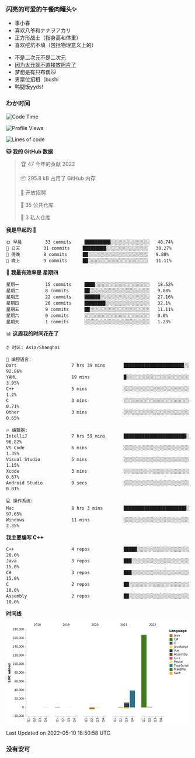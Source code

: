 ### 闪亮的可爱的午餐肉罐头✨
- 事小春
- 喜欢八爷和ナナヲアカリ
- 正方形战士（指身高和体重）
- 喜欢挖坑不填（包括物理意义上的）
<!-- - 找新工作ing，可接受北京上海杭州，目前在杭州 -->
- 不是二次元不是二次元
- [因为太丑就不直接放照片了](https://www.youtube.com/watch?v=dQw4w9WgXcQ)
- 梦想是有只布偶🐱
- 男票位招租（bushi
- 鸭腿饭yyds!
### わか时间
<!--START_SECTION:waka-->
![Code Time](http://img.shields.io/badge/Code%20Time-40%20hrs%2044%20mins-blue)

![Profile Views](http://img.shields.io/badge/%E4%B8%AA%E4%BA%BA%E5%B0%81%E9%9D%A2%E8%A7%82%E7%9C%8B%E6%AC%A1%E6%95%B0-15-blue)

![Lines of code](https://img.shields.io/badge/%E4%BB%8E%E3%80%8C%E4%BD%A0%E5%A5%BD%E4%B8%96%E7%95%8C%E3%80%8D%E6%88%91%E5%B7%B2%E7%BB%8F%E5%86%99%E4%BA%86-212%20Thousand%20%E8%A1%8C%E4%BB%A3%E7%A0%81-blue)

**🐱 我的 GitHub 数据** 

> 🏆 47 今年的贡献 2022
 > 
> 📦 295.8 kB 占用了 GitHub 内存 
 > 
> 💼 开放招聘
 > 
> 📜 35 公共仓库 
 > 
> 🔑 3 私人仓库  
 > 
**我是早起的 🐤** 

```text
🌞 早晨         33 commits     ██████████░░░░░░░░░░░░░░░   40.74% 
🌆 白天         31 commits     █████████░░░░░░░░░░░░░░░░   38.27% 
🌃 傍晚         8 commits      ██░░░░░░░░░░░░░░░░░░░░░░░   9.88% 
🌙 晚上         9 commits      ██░░░░░░░░░░░░░░░░░░░░░░░   11.11%

```
📅 **我最有效率是 星期四** 

```text
星期一          15 commits     ████░░░░░░░░░░░░░░░░░░░░░   18.52% 
星期二          8 commits      ██░░░░░░░░░░░░░░░░░░░░░░░   9.88% 
星期三          22 commits     ██████░░░░░░░░░░░░░░░░░░░   27.16% 
星期四          26 commits     ████████░░░░░░░░░░░░░░░░░   32.1% 
星期五          9 commits      ██░░░░░░░░░░░░░░░░░░░░░░░   11.11% 
星期六          0 commits      ░░░░░░░░░░░░░░░░░░░░░░░░░   0.0% 
星期天          1 commits      ░░░░░░░░░░░░░░░░░░░░░░░░░   1.23%

```


📊 **这周我的时间花在了** 

```text
⌚︎ 时区: Asia/Shanghai

💬 编程语言: 
Dart                     7 hrs 39 mins       ███████████████████████░░   92.86% 
YAML                     19 mins             █░░░░░░░░░░░░░░░░░░░░░░░░   3.95% 
C++                      5 mins              ░░░░░░░░░░░░░░░░░░░░░░░░░   1.2% 
C                        3 mins              ░░░░░░░░░░░░░░░░░░░░░░░░░   0.71% 
Other                    3 mins              ░░░░░░░░░░░░░░░░░░░░░░░░░   0.65%

🔥 编辑器: 
IntelliJ                 7 hrs 59 mins       ████████████████████████░   96.82% 
VS Code                  6 mins              ░░░░░░░░░░░░░░░░░░░░░░░░░   1.35% 
Visual Studio            5 mins              ░░░░░░░░░░░░░░░░░░░░░░░░░   1.15% 
Xcode                    3 mins              ░░░░░░░░░░░░░░░░░░░░░░░░░   0.67% 
Android Studio           0 secs              ░░░░░░░░░░░░░░░░░░░░░░░░░   0.01%

💻 操作系统: 
Mac                      8 hrs 3 mins        ████████████████████████░   97.65% 
Windows                  11 mins             ░░░░░░░░░░░░░░░░░░░░░░░░░   2.35%

```

**我主要编写 C++** 

```text
C++                      4 repos             █████░░░░░░░░░░░░░░░░░░░░   20.0% 
Java                     3 repos             ███░░░░░░░░░░░░░░░░░░░░░░   15.0% 
C#                       3 repos             ███░░░░░░░░░░░░░░░░░░░░░░   15.0% 
C                        2 repos             ██░░░░░░░░░░░░░░░░░░░░░░░   10.0% 
Assembly                 2 repos             ██░░░░░░░░░░░░░░░░░░░░░░░   10.0%

```


**时间线**

![Chart not found](https://raw.githubusercontent.com/QianNangong/QianNangong/main/charts/bar_graph.png) 


 Last Updated on 2022-05-10 18:50:58 UTC
<!--END_SECTION:waka-->
### 没有安可
